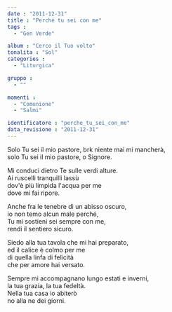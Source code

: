 ```yaml
---
date : "2011-12-31"
title : "Perché tu sei con me"
tags : 
  - "Gen Verde"

album : "Cerco il Tuo volto"
tonalita : "Sol"
categories : 
  - "Liturgica"

gruppo : 
  - ""

momenti : 
  - "Comunione"
  - "Salmi"

identificatore : "perche_tu_sei_con_me"
data_revisione : "2011-12-31"
---
```

  
  
  
  
  
  
  
  
  
  
Solo Tu sei il mio pastore, brk niente mai mi mancherà,  
solo Tu sei il mio pastore, o Signore.      
  
  
  
Mi conduci dietro Te sulle verdi alture.  
Ai ruscelli tranquilli lassù  
dov'è più limpida l'acqua per me  
dove mi fai ripore.  
  
  
  
  
Anche fra le tenebre di un abisso oscuro,  
io non temo alcun male perché,  
Tu mi sostieni sei sempre con me,  
rendi il sentiero sicuro.  
  
  
  
  
Siedo alla tua tavola che mi hai preparato,  
ed il calice è colmo per me  
di quella linfa di felicità  
che per amore hai versato.  
  
  
  
  
Sempre mi accompagnano lungo estati e inverni,  
la tua grazia, la tua fedeltà.  
Nella tua casa io abiterò  
no alla ne dei giorni.  
  
  
  
